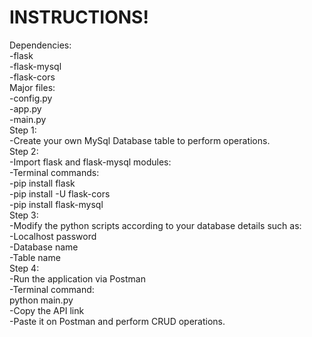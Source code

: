 <h1>INSTRUCTIONS!</h1>
Dependencies:<br>
    -flask<br>
    -flask-mysql<br>
    -flask-cors<br>
Major files:<br>
    -config.py<br>
    -app.py<br>
    -main.py<br>
Step 1:<br>
    -Create your own MySql Database table to perform operations.<br>
Step 2:<br>
    -Import flask and flask-mysql modules:<br>
        -Terminal commands:<br>
            -pip install flask<br>
            -pip install -U flask-cors<br>
            -pip install flask-mysql<br>
Step 3:<br>
    -Modify the python scripts according to your database details such as:<br>
        -Localhost password<br>
        -Database name<br>
        -Table name<br>
Step 4:<br>
    -Run the application via Postman <br>
    -Terminal command:<br>
        python main.py<br>
    -Copy the API link<br>
    -Paste it on Postman and perform CRUD operations.<br>
